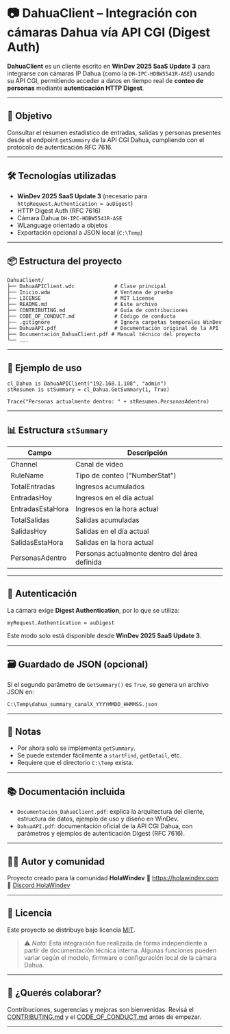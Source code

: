 # 📷 DahuaClient – Integración con cámaras Dahua vía API CGI (Digest Auth)

**DahuaClient** es un cliente escrito en **WinDev 2025 SaaS Update 3** para integrarse con cámaras IP Dahua (como la `DH-IPC-HDBW5541R-ASE`) usando su API CGI, permitiendo acceder a datos en tiempo real de **conteo de personas** mediante **autenticación HTTP Digest**.

---

## 🎯 Objetivo

Consultar el resumen estadístico de entradas, salidas y personas presentes desde el endpoint `getSummary` de la API CGI Dahua, cumpliendo con el protocolo de autenticación RFC 7616.

---

## 🛠️ Tecnologías utilizadas

- **WinDev 2025 SaaS Update 3** (necesario para `httpRequest.Authentication = auDigest`)
- HTTP Digest Auth (RFC 7616)
- Cámara Dahua `DH-IPC-HDBW5541R-ASE`
- WLanguage orientado a objetos
- Exportación opcional a JSON local (`C:\Temp`)

---

## 📦 Estructura del proyecto

```
DahuaClient/
├── DahuaAPIClient.wdc             # Clase principal
├── Inicio.wdw                     # Ventana de prueba
├── LICENSE                        # MIT License
├── README.md                      # Este archivo
├── CONTRIBUTING.md                # Guía de contribuciones
├── CODE_OF_CONDUCT.md             # Código de conducta
├── .gitignore                     # Ignora carpetas temporales WinDev
├── DahuaAPI.pdf                   # Documentación original de la API
├── Documentación_DahuaClient.pdf # Manual técnico del proyecto
└── ...
```

---

## 🧪 Ejemplo de uso

```wlanguage
cl_Dahua is DahuaAPIClient("192.168.1.108", "admin")
stResumen is stSummary = cl_Dahua.GetSummary(1, True)

Trace("Personas actualmente dentro: " + stResumen.PersonasAdentro)
```

---

## 📊 Estructura `stSummary`

| Campo             | Descripción                                     |
|------------------|-------------------------------------------------|
| Channel           | Canal de video                                 |
| RuleName          | Tipo de conteo ("NumberStat")                  |
| TotalEntradas     | Ingresos acumulados                            |
| EntradasHoy       | Ingresos en el día actual                      |
| EntradasEstaHora  | Ingresos en la hora actual                     |
| TotalSalidas      | Salidas acumuladas                             |
| SalidasHoy        | Salidas en el día actual                       |
| SalidasEstaHora   | Salidas en la hora actual                      |
| PersonasAdentro   | Personas actualmente dentro del área definida  |

---

## 🔐 Autenticación

La cámara exige **Digest Authentication**, por lo que se utiliza:

```wlanguage
myRequest.Authentication = auDigest
```

Este modo solo está disponible desde **WinDev 2025 SaaS Update 3**.

---

## 🗃 Guardado de JSON (opcional)

Si el segundo parámetro de `GetSummary()` es `True`, se genera un archivo JSON en:

```
C:\Temp\dahua_summary_canalX_YYYYMMDD_HHMMSS.json
```

---

## 📌 Notas

- Por ahora solo se implementa `getSummary`.
- Se puede extender fácilmente a `startFind`, `getDetail`, etc.
- Requiere que el directorio `C:\Temp` exista.

---

## 📚 Documentación incluida

- `Documentación_DahuaClient.pdf`: explica la arquitectura del cliente, estructura de datos, ejemplo de uso y diseño en WinDev.
- `DahuaAPI.pdf`: documentación oficial de la API CGI Dahua, con parámetros y ejemplos de autenticación Digest (RFC 7616).

---

## 🧑‍💻 Autor y comunidad

Proyecto creado para la comunidad **HolaWindev**
🔗 https://holawindev.com
💬 [Discord HolaWindev](https://discord.gg/9xDAJ6ugQr)

---

## 📜 Licencia

Este proyecto se distribuye bajo licencia [MIT](LICENSE).

> ⚠️ *Nota:* Esta integración fue realizada de forma independiente a partir de documentación técnica interna.
> Algunas funciones pueden variar según el modelo, firmware o configuración local de la cámara Dahua.

---

## 🤝 ¿Querés colaborar?

Contribuciones, sugerencias y mejoras son bienvenidas.
Revisá el [CONTRIBUTING.md](CONTRIBUTING.md) y el [CODE_OF_CONDUCT.md](CODE_OF_CONDUCT.md) antes de empezar.

---